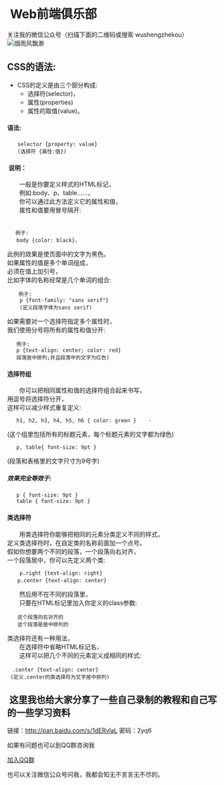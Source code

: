 #  Web前端俱乐部
关注我的微信公众号（扫描下面的二维码或搜索 wushengzhekou）  
![烟雨风飘渺](http://www.1990tu.com/i/20170616142631qqx.jpeg)

##   CSS的语法:  
*   CSS的定义是由三个部分构成:  
    *  选择符(selector)，  
    *  属性(properties)  
    *  属性的取值(value)。  
####  语法:  
```
　　selector {property: value}   
　　(选择符 {属性:值})
```
####  说明：
　　一般是你要定义样式的HTML标记，  
　　例如:body、p、table……，  
　　你可以通过此方法定义它的属性和值，  
　　属性和值要用冒号隔开:  
　　
```
 　例子:
   body {color: black}， 
```

   此例的效果是使页面中的文字为黑色。   
   如果属性的值是多个单词组成，  
   必须在值上加引号，  
   比如字体的名称经常是几个单词的组合:     
```
　  例子:  
    p {font-family: "sans serif"}  
    (定义段落字体为sans serif)
```

   如果需要对一个选择符指定多个属性时，    
   我们使用分号将所有的属性和值分开:   

```
   例子:  
   p {text-align: center; color: red}  
   段落居中排列;并且段落中的文字为红色)  
 ```
####  选择符组
　　你可以把相同属性和值的选择符组合起来书写，   
    用逗号将选择符分开，   
    这样可以减少样式重复定义:   
```
   h1, h2, h3, h4, h5, h6 { color: green }    ·
```

   (这个组里包括所有的标题元素，每个标题元素的文字都为绿色)  
```
   p, table{ font-size: 9pt }  
 ```

   (段落和表格里的文字尺寸为9号字)     
#####  效果完全等效于:  

```
   p { font-size: 9pt }
   table { font-size: 9pt }
```
####  类选择符   

　　用类选择符你能够把相同的元素分类定义不同的样式，   
    定义类选择符时，在自定类的名称前面加一个点号。    
    假如你想要两个不同的段落，一个段落向右对齐，     
    一个段落居中，你可以先定义两个类:   
    
```
    p.right {text-align: right}
　　p.center {text-align: center}
```  

　　然后用不在不同的段落里，  
　　只要在HTML标记里加入你定义的class参数:   
```
　　这个段落向右对齐的
　　这个段落是居中排列的
```    

   类选择符还有一种用法，  
　　在选择符中省略HTML标记名，  
　　这样可以把几个不同的元素定义成相同的样式: 
  
```
　.center {text-align: center} 
 (定义.center的类选择符为文字居中排列)
```
##  这里我也给大家分享了一些自己录制的教程和自己写的一些学习资料  
链接：http://pan.baidu.com/s/1dERvlaL 密码：2yq6  

如果有问题也可以到QQ群咨询我  

[加入QQ群](http://shang.qq.com/wpa/qunwpa?idkey=7778213778b4e241a0f361e0339e91195c30ea9bff36fa9e040be091b0f3ecd0)

也可以关注微信公众号问我，我都会知无不言言无不尽的。  

